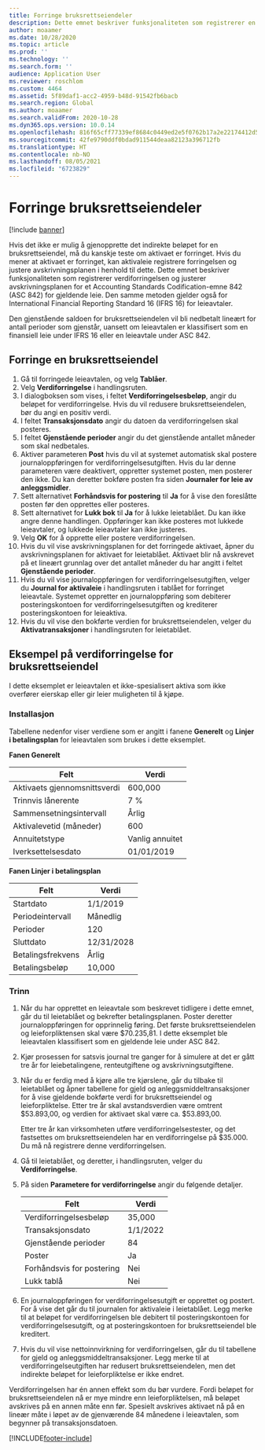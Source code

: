 ```yaml
---
title: Forringe bruksrettseiendeler
description: Dette emnet beskriver funksjonaliteten som registrerer en verdiforringelse og justerer avskrivningsplanen for aktiva for et Accounting Standards Codification-emne 842 (ASC 842) for gjeldende leie.
author: moaamer
ms.date: 10/28/2020
ms.topic: article
ms.prod: ''
ms.technology: ''
ms.search.form: ''
audience: Application User
ms.reviewer: roschlom
ms.custom: 4464
ms.assetid: 5f89daf1-acc2-4959-b48d-91542fb6bacb
ms.search.region: Global
ms.author: moaamer
ms.search.validFrom: 2020-10-28
ms.dyn365.ops.version: 10.0.14
ms.openlocfilehash: 816f65cff77339ef8684c0449ed2e5f0762b17a2e22174412d5ea9f2a1a62069
ms.sourcegitcommit: 42fe9790ddf0bdad911544deaa82123a396712fb
ms.translationtype: HT
ms.contentlocale: nb-NO
ms.lasthandoff: 08/05/2021
ms.locfileid: "6723829"
---
```

# <a name="impair-right-of-use-assets"></a>Forringe bruksrettseiendeler

[!include [banner](../includes/banner.md)]

Hvis det ikke er mulig å gjenopprette det indirekte beløpet for en bruksrettseiendel, må du kanskje teste om aktivaet er forringet. Hvis du mener at aktivaet er forringet, kan aktivaleie registrere forringelsen og justere avskrivningsplanen i henhold til dette. Dette emnet beskriver funksjonaliteten som registrerer verdiforringelsen og justerer avskrivningsplanen for et Accounting Standards Codification-emne 842 (ASC 842) for gjeldende leie. Den samme metoden gjelder også for International Financial Reporting Standard 16 (IFRS 16) for leieavtaler.

Den gjenstående saldoen for bruksrettseiendelen vil bli nedbetalt lineært for antall perioder som gjenstår, uansett om leieavtalen er klassifisert som en finansiell leie under IFRS 16 eller en leieavtale under ASC 842.

## <a name="impair-an-rou-asset"></a>Forringe en bruksrettseiendel

1. Gå til forringede leieavtalen, og velg **Tablåer**.
2. Velg **Verdiforringelse** i handlingsruten.
3. I dialogboksen som vises, i feltet **Verdiforringelsesbeløp**, angir du beløpet for verdiforringelse. Hvis du vil redusere bruksrettseiendelen, bør du angi en positiv verdi.
4. I feltet **Transaksjonsdato** angir du datoen da verdiforringelsen skal posteres.
5. I feltet **Gjenstående perioder** angir du det gjenstående antallet måneder som skal nedbetales.
6. Aktiver parameteren **Post** hvis du vil at systemet automatisk skal postere journaloppføringen for verdiforringelsesutgiften. Hvis du lar denne parameteren være deaktivert, oppretter systemet posten, men posterer den ikke. Du kan deretter bokføre posten fra siden **Journaler for leie av anleggsmidler**.
7. Sett alternativet **Forhåndsvis for postering** til **Ja** for å vise den foreslåtte posten før den opprettes eller posteres.
8. Sett alternativet for **Lukk bok** til **Ja** for å lukke leietablået. Du kan ikke angre denne handlingen. Oppføringer kan ikke posteres mot lukkede leieavtaler, og lukkede leieavtaler kan ikke justeres.
9. Velg **OK** for å opprette eller postere verdiforringelsen.
10. Hvis du vil vise avskrivningsplanen for det forringede aktivaet, åpner du avskrivningsplanen for aktivaet for leietablået. Aktivaet blir nå avskrevet på et lineært grunnlag over det antallet måneder du har angitt i feltet **Gjenstående perioder**.
11. Hvis du vil vise journaloppføringen for verdiforringelsesutgiften, velger du **Journal for aktivaleie** i handlingsruten i tablået for forringet leieavtale. Systemet oppretter en journaloppføring som debiterer posteringskontoen for verdiforringelsesutgiften og krediterer posteringskontoen for leieaktiva.
12. Hvis du vil vise den bokførte verdien for bruksrettseiendelen, velger du **Aktivatransaksjoner** i handlingsruten for leietablået.

## <a name="example-of-rou-asset-impairment"></a>Eksempel på verdiforringelse for bruksrettseiendel

I dette eksemplet er leieavtalen et ikke-spesialisert aktiva som ikke overfører eierskap eller gir leier muligheten til å kjøpe.

### <a name="setup"></a>Installasjon

Tabellene nedenfor viser verdiene som er angitt i fanene **Generelt** og **Linjer i betalingsplan** for leieavtalen som brukes i dette eksemplet.

**Fanen Generelt**

| Felt                      | Verdi            |
|----------------------------|------------------|
| Aktivaets gjennomsnittsverdi    | 600,000          |
| Trinnvis lånerente | 7 %               |
| Sammensetningsintervall       | Årlig         |
| Aktivalevetid (måneder) | 600              |
| Annuitetstype               | Vanlig annuitet |
| Iverksettelsesdato          | 01/01/2019       |

**Fanen Linjer i betalingsplan**

| Felt             | Verdi      |
|-------------------|------------|
| Startdato        | 1/1/2019   |
| Periodeintervall   | Månedlig    |
| Perioder           | 120        |
| Sluttdato          | 12/31/2028 |
| Betalingsfrekvens | Årlig   |
| Betalingsbeløp    | 10,000     |

### <a name="steps"></a>Trinn

1. Når du har opprettet en leieavtale som beskrevet tidligere i dette emnet, går du til leietablået og bekrefter betalingsplanen. Poster deretter journaloppføringen for opprinnelig føring. Det første bruksrettseiendelen og leieforpliktensen skal være $70.235,81. I dette eksemplet ble leieavtalen klassifisert som en gjeldende leie under ASC 842.
2. Kjør prosessen for satsvis journal tre ganger for å simulere at det er gått tre år for leiebetalingene, renteutgiftene og avskrivningsutgiftene.
3. Når du er ferdig med å kjøre alle tre kjørslene, går du tilbake til leietablået og åpner tabellene for gjeld og anleggsmiddeltransaksjoner for å vise gjeldende bokførte verdi for bruksrettseiendel og leieforpliktelse. Etter tre år skal avstandsverdien være omtrent $53.893,00, og verdien for aktivaet skal være ca. $53.893,00. 

    Etter tre år kan virksomheten utføre verdiforringelsestester, og det fastsettes om bruksrettseiendelen har en verdiforringelse på $35.000. Du må nå registrere denne verdiforringelsen.
    
4. Gå til leietablået, og deretter, i handlingsruten, velger du **Verdiforringelse**.
5. På siden **Parametere for verdiforringelse** angir du følgende detaljer.

    | Felt                  | Verdi    |
    |------------------------|----------|
    | Verdiforringelsesbeløp      | 35,000   |
    | Transaksjonsdato       | 1/1/2022 |
    | Gjenstående perioder      | 84       |
    | Poster                   | Ja      |
    | Forhåndsvis for postering | Nei       |
    | Lukk tablå             | Nei       |

6. En journaloppføringen for verdiforringelsesutgift er opprettet og postert. For å vise det går du til journalen for aktivaleie i leietablået. Legg merke til at beløpet for verdiforringelsen ble debitert til posteringskontoen for verdiforringelsesutgift, og at posteringskontoen for bruksrettseiendel ble kreditert.
7. Hvis du vil vise nettoinnvirkning for verdiforringelsen, går du til tabellene for gjeld og anleggsmiddeltransaksjoner. Legg merke til at verdiforringelseutgiften har redusert bruksrettseiendelen, men det indirekte beløpet for leieforpliktelse er ikke endret.

Verdiforringelsen har én annen effekt som du bør vurdere. Fordi beløpet for bruksrettseiendelen nå er mye mindre enn leieforpliktelsen, må beløpet avskrives på en annen måte enn før. Spesielt avskrives aktivaet nå på en lineær måte i løpet av de gjenværende 84 månedene i leieavtalen, som begynner på transaksjonsdatoen.


[!INCLUDE[footer-include](../../includes/footer-banner.md)]